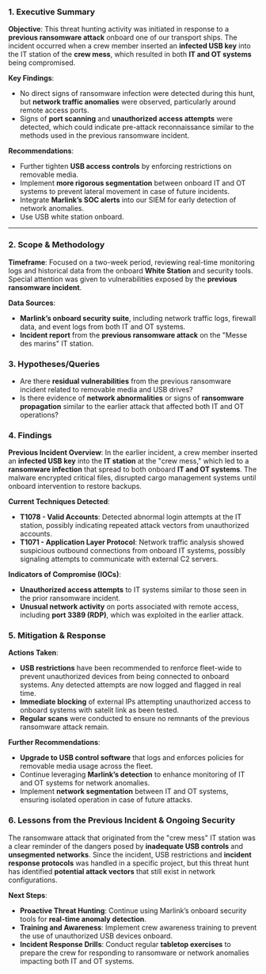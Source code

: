 ### **1. Executive Summary**
**Objective**: This threat hunting activity was initiated in response to a **previous ransomware attack** onboard one of our transport ships. The incident occurred when a crew member inserted an **infected USB key** into the IT station of the **crew mess**, which resulted in both **IT and OT systems** being compromised.

**Key Findings**:
- No direct signs of ransomware infection were detected during this hunt, but **network traffic anomalies** were observed, particularly around remote access ports.
- Signs of **port scanning** and **unauthorized access attempts** were detected, which could indicate pre-attack reconnaissance similar to the methods used in the previous ransomware incident.

**Recommendations**:
- Further tighten **USB access controls** by enforcing restrictions on removable media.
- Implement **more rigorous segmentation** between onboard IT and OT systems to prevent lateral movement in case of future incidents.
- Integrate **Marlink’s SOC alerts** into our SIEM for early detection of network anomalies.
- Use USB white station onboard.
---

### **2. Scope & Methodology**
**Timeframe**: Focused on a two-week period, reviewing real-time monitoring logs and historical data from the onboard **White Station** and security tools. Special attention was given to vulnerabilities exposed by the **previous ransomware incident**.

**Data Sources**:
- **Marlink’s onboard security suite**, including network traffic logs, firewall data, and event logs from both IT and OT systems.
- **Incident report** from the **previous ransomware attack** on the "Messe des marins" IT station.

### **3. Hypotheses/Queries**
- Are there **residual vulnerabilities** from the previous ransomware incident related to removable media and USB drives?
- Is there evidence of **network abnormalities** or signs of **ransomware propagation** similar to the earlier attack that affected both IT and OT operations?

### **4. Findings**
**Previous Incident Overview**:
In the earlier incident, a crew member inserted an **infected USB key** into the **IT station** at the "crew mess," which led to a **ransomware infection** that spread to both onboard **IT and OT systems**. The malware encrypted critical files, disrupted cargo management systems until onboard intervention to restore backups.

**Current Techniques Detected**:
- **T1078 - Valid Accounts**: Detected abnormal login attempts at the IT station, possibly indicating repeated attack vectors from unauthorized accounts.
- **T1071 - Application Layer Protocol**: Network traffic analysis showed suspicious outbound connections from onboard IT systems, possibly signaling attempts to communicate with external C2 servers.

**Indicators of Compromise (IOCs)**:
- **Unauthorized access attempts** to IT systems similar to those seen in the prior ransomware incident.
- **Unusual network activity** on ports associated with remote access, including **port 3389 (RDP)**, which was exploited in the earlier attack.

### **5. Mitigation & Response**
**Actions Taken**:
- **USB restrictions** have been recommended to renforce fleet-wide to prevent unauthorized devices from being connected to onboard systems. Any detected attempts are now logged and flagged in real time.
- **Immediate blocking** of external IPs attempting unauthorized access to onboard systems with satelit link as been tested.
- **Regular scans** were conducted to ensure no remnants of the previous ransomware attack remain.

**Further Recommendations**:
- **Upgrade to USB control software** that logs and enforces policies for removable media usage across the fleet.
- Continue leveraging **Marlink’s detection** to enhance monitoring of IT and OT systems for network anomalies.
- Implement **network segmentation** between IT and OT systems, ensuring isolated operation in case of future attacks.

### **6. Lessons from the Previous Incident & Ongoing Security**
The ransomware attack that originated from the "crew mess" IT station was a clear reminder of the dangers posed by **inadequate USB controls** and **unsegmented networks**. Since the incident, USB restrictions and **incident response protocols** was handled in a specific project, but this threat hunt has identified **potential attack vectors** that still exist in network configurations.

**Next Steps**:
- **Proactive Threat Hunting**: Continue using Marlink’s onboard security tools for **real-time anomaly detection**.
- **Training and Awareness**: Implement crew awareness training to prevent the use of unauthorized USB devices onboard.
- **Incident Response Drills**: Conduct regular **tabletop exercises** to prepare the crew for responding to ransomware or network anomalies impacting both IT and OT systems.